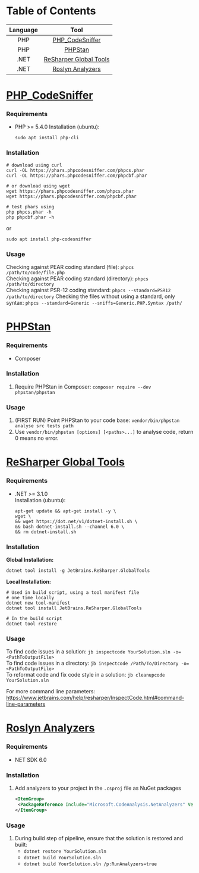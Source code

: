 # Table of Contents
| Language | Tool |
|:-:|:-:|
|PHP|[PHP_CodeSniffer](#php_codesniffer)|
|PHP|[PHPStan](#phpstan)|
|.NET|[ReSharper Global Tools](#resharper-global-tools)|
|.NET|[Roslyn Analyzers](#roslyn-analyzers)|


# [PHP_CodeSniffer](https://github.com/PHPCSStandards/PHP_CodeSniffer/)

### Requirements
- PHP >= 5.4.0
    Installation (ubuntu):
    ```
    sudo apt install php-cli
    ```

### Installation
```
# download using curl
curl -OL https://phars.phpcodesniffer.com/phpcs.phar
curl -OL https://phars.phpcodesniffer.com/phpcbf.phar

# or download using wget
wget https://phars.phpcodesniffer.com/phpcs.phar
wget https://phars.phpcodesniffer.com/phpcbf.phar

# test phars using
php phpcs.phar -h
php phpcbf.phar -h
```

or

`sudo apt install php-codesniffer`

### Usage
Checking against PEAR coding standard (file): `phpcs /path/to/code/file.php` \
Checking against PEAR coding standard (directory): `phpcs /path/to/directory` \
Checking against PSR-12 coding standard: `phpcs --standard=PSR12 /path/to/directory`
Checking the files without using a standard, only syntax: `phpcs --standard=Generic --sniffs=Generic.PHP.Syntax /path/`

# [PHPStan](#https://phpstan.org/user-guide/getting-started)
### Requirements
- Composer

### Installation
1. Require PHPStan in Composer: `composer require --dev phpstan/phpstan`

### Usage
1. (FIRST RUN) Point PHPStan to your code base: `vendor/bin/phpstan analyse src tests path`
2. Use `vendor/bin/phpstan [options] [<paths>...]` to analyse code, return 0 means no error.

# [ReSharper Global Tools](https://www.jetbrains.com/help/resharper/ReSharper_Command_Line_Tools.html)

### Requirements
- .NET >= 3.1.0 \
    Installation (ubuntu):
    ```
    apt-get update && apt-get install -y \
    wget \
    && wget https://dot.net/v1/dotnet-install.sh \
    && bash dotnet-install.sh --channel 6.0 \
    && rm dotnet-install.sh
    ```

### Installation
__Global Installation:__
```
dotnet tool install -g JetBrains.ReSharper.GlobalTools
```

__Local Installation:__
```
# Used in build script, using a tool manifest file
# one time locally
dotnet new tool-manifest
dotnet tool install JetBrains.ReSharper.GlobalTools

# In the build script
dotnet tool restore
```

### Usage
To find code issues in a solution: `jb inspectcode YourSolution.sln -o=<PathToOutputFile>` \
To find code issues in a directory: `jb inspectcode /Path/To/Directory -o=<PathToOutputFile>` \
To reformat code and fix code style in a solution: `jb cleanupcode YourSolution.sln`

For more command line parameters:
https://www.jetbrains.com/help/resharper/InspectCode.html#command-line-parameters

# [Roslyn Analyzers](https://github.com/dotnet/roslyn-analyzers)
### Requirements
- NET SDK 6.0

### Installation
1. Add analyzers to your project in the `.csproj` file as NuGet packages
   ```xml
   <ItemGroup>
    <PackageReference Include="Microsoft.CodeAnalysis.NetAnalyzers" Version="7.0.0" />
   </ItemGroup>
   ```

### Usage
1. During build step of pipeline, ensure that the solution is restored and built:
    - `dotnet restore YourSolution.sln`
    - `dotnet build YourSolution.sln`
    - `dotnet build YourSolution.sln /p:RunAnalyzers=true`